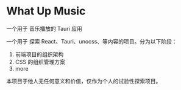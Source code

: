 # What Up Music

一个用于 音乐播放的 Tauri 应用

一个用于 探索 React、Tauri、unocss、等内容的项目。分为以下阶段：

1. 前端项目的组织架构
2. CSS 的组织管理方案
3. more


本项目于他人无任何意义和价值，仅作为个人的试验性探索项目。

